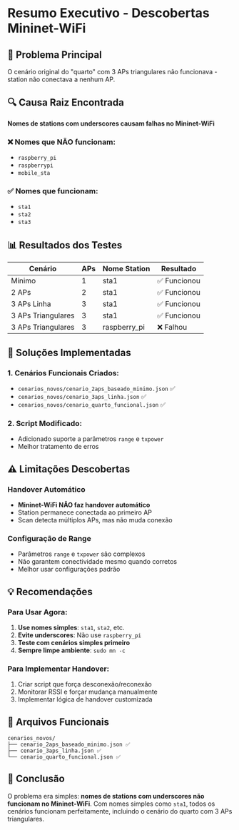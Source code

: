 # Resumo Executivo - Descobertas Mininet-WiFi

## 🎯 Problema Principal
O cenário original do "quarto" com 3 APs triangulares não funcionava - station não conectava a nenhum AP.

## 🔍 Causa Raiz Encontrada
**Nomes de stations com underscores causam falhas no Mininet-WiFi**

### ❌ Nomes que NÃO funcionam:
- `raspberry_pi`
- `raspberrypi` 
- `mobile_sta`

### ✅ Nomes que funcionam:
- `sta1`
- `sta2`
- `sta3`

## 📊 Resultados dos Testes

| Cenário | APs | Nome Station | Resultado |
|---------|-----|--------------|-----------|
| Mínimo | 1 | sta1 | ✅ Funcionou |
| 2 APs | 2 | sta1 | ✅ Funcionou |
| 3 APs Linha | 3 | sta1 | ✅ Funcionou |
| 3 APs Triangulares | 3 | sta1 | ✅ Funcionou |
| 3 APs Triangulares | 3 | raspberry_pi | ❌ Falhou |

## 🚀 Soluções Implementadas

### 1. Cenários Funcionais Criados:
- `cenarios_novos/cenario_2aps_baseado_minimo.json` ✅
- `cenarios_novos/cenario_3aps_linha.json` ✅  
- `cenarios_novos/cenario_quarto_funcional.json` ✅

### 2. Script Modificado:
- Adicionado suporte a parâmetros `range` e `txpower`
- Melhor tratamento de erros

## ⚠️ Limitações Descobertas

### Handover Automático
- **Mininet-WiFi NÃO faz handover automático**
- Station permanece conectada ao primeiro AP
- Scan detecta múltiplos APs, mas não muda conexão

### Configuração de Range
- Parâmetros `range` e `txpower` são complexos
- Não garantem conectividade mesmo quando corretos
- Melhor usar configurações padrão

## 💡 Recomendações

### Para Usar Agora:
1. **Use nomes simples**: `sta1`, `sta2`, etc.
2. **Evite underscores**: Não use `raspberry_pi`
3. **Teste com cenários simples primeiro**
4. **Sempre limpe ambiente**: `sudo mn -c`

### Para Implementar Handover:
1. Criar script que força desconexão/reconexão
2. Monitorar RSSI e forçar mudança manualmente
3. Implementar lógica de handover customizada

## 📁 Arquivos Funcionais
```
cenarios_novos/
├── cenario_2aps_baseado_minimo.json ✅
├── cenario_3aps_linha.json ✅
└── cenario_quarto_funcional.json ✅
```

## 🎯 Conclusão
O problema era simples: **nomes de stations com underscores não funcionam no Mininet-WiFi**. Com nomes simples como `sta1`, todos os cenários funcionam perfeitamente, incluindo o cenário do quarto com 3 APs triangulares. 